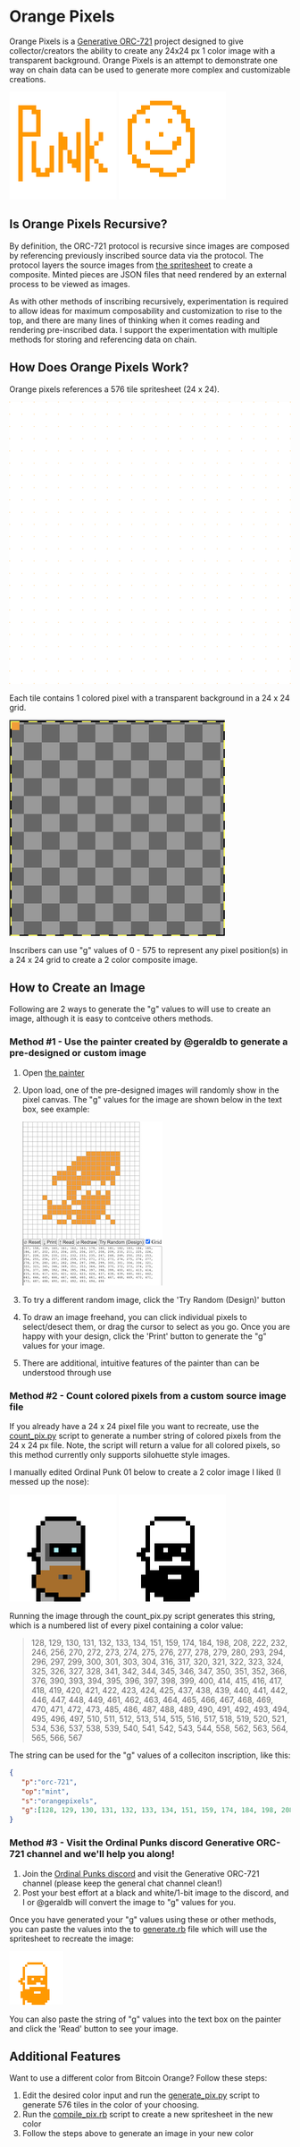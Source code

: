 # Orange Pixels
Orange Pixels is a [Generative ORC-721](https://github.com/ordbase/generative-orc-721) project designed to give collector/creators the ability to create any 24x24 px 1 color image with a transparent background. Orange Pixels is an attempt to demonstrate one way on chain data can be used to generate more complex and customizable creations.

![punk image](./images/orangepix1@8x.png)       ![smile image](./images/smile@8x.png)

## Is Orange Pixels Recursive?
By definition, the ORC-721 protocol is recursive since images are composed by referencing previously inscribed source data via the protocol. The protocol layers the source images from [the spritesheet](./spritesheet.png) to create a composite. Minted pieces are JSON files that need rendered by an external process to be viewed as images. 

As with other methods of inscribing recursively, experimentation is required to allow ideas for maximum composability and customization to rise to the top, and there are many lines of thinking when it comes reading and rendering pre-inscribed data. I support the experimentation with multiple methods for storing and referencing data on chain.

## How Does Orange Pixels Work?
Orange pixels references a 576 tile spritesheet (24 x 24).

![image_file](./spritesheet.png)

Each tile contains 1 colored pixel with a transparent background in a 24 x 24 grid.

![image_file](./images/tile0000.png)

Inscribers can use "g" values of 0 - 575 to represent any pixel position(s) in a 24 x 24 grid to create a 2 color composite image.

## How to Create an Image

Following are 2 ways to generate the "g" values to will use to create an image, although it is easy to contceive others methods.

### Method #1 - Use the painter created by @geraldb to generate a pre-designed or custom image
1. Open [the painter](https://zimmerallday.github.io/orangepixels/index)
2. Upon load, one of the pre-designed images will randomly show in the pixel canvas. The "g" values for the image are shown below in the text box, see example:


   ![image_file](./images/painter.png)
   
3. To try a different random image, click the 'Try Random (Design)' button
4. To draw an image freehand, you can click individual pixels to select/desect them, or drag the cursor to select as you go. Once you are happy with your design, click the 'Print' button to generate the "g" values for your image.
5. There are additional, intuitive features of the painter than can be understood through use

### Method #2 - Count colored pixels from a custom source image file
If you already have a 24 x 24 pixel file you want to recreate, use the [count_pix.py](https://github.com/ZimmerAllDay/orangepixels/blob/main/image_reader/count_pix.py) script to generate a number string of colored pixels from the 24 x 24 px file. Note, the script will return a value for all colored pixels, so this method currently only supports silohuette style images.

I manually edited Ordinal Punk 01 below to create a 2 color image I liked (I messed up the nose):

![image file](./images/01@8x.png) ![image file](./images/01_bw@8x.png)

Running the image through the count_pix.py script generates this string, which is a numbered list of every pixel containing a color value:

> 128, 129, 130, 131, 132, 133, 134, 151, 159, 174, 184, 198, 208, 222, 232, 246, 256, 270, 272, 273, 274, 275, 276, 277, 278, 279, 280, 293, 294, 296, 297, 299, 300, 301, 303, 304, 316, 317, 320, 321, 322, 323, 324, 325, 326, 327, 328, 341, 342, 344, 345, 346, 347, 350, 351, 352, 366, 376, 390, 393, 394, 395, 396, 397, 398, 399, 400, 414, 415, 416, 417, 418, 419, 420, 421, 422, 423, 424, 425, 437, 438, 439, 440, 441, 442, 446, 447, 448, 449, 461, 462, 463, 464, 465, 466, 467, 468, 469, 470, 471, 472, 473, 485, 486, 487, 488, 489, 490, 491, 492, 493, 494, 495, 496, 497, 510, 511, 512, 513, 514, 515, 516, 517, 518, 519, 520, 521, 534, 536, 537, 538, 539, 540, 541, 542, 543, 544, 558, 562, 563, 564, 565, 566, 567

The string can be used for the "g" values of a colleciton inscription, like this:

```json
{
   "p":"orc-721",
   "op":"mint",
   "s":"orangepixels",
   "g":[128, 129, 130, 131, 132, 133, 134, 151, 159, 174, 184, 198, 208, 222, 232, 246, 256, 270, 272, 273, 274, 275, 276, 277, 278, 279, 280, 293, 294, 296, 297, 299, 300, 301, 303, 304, 316, 317, 320, 321, 322, 323, 324, 325, 326, 327, 328, 341, 342, 344, 345, 346, 347, 350, 351, 352, 366, 376, 390, 393, 394, 395, 396, 397, 398, 399, 400, 414, 415, 416, 417, 418, 419, 420, 421, 422, 423, 424, 425, 437, 438, 439, 440, 441, 442, 446, 447, 448, 449, 461, 462, 463, 464, 465, 466, 467, 468, 469, 470, 471, 472, 473, 485, 486, 487, 488, 489, 490, 491, 492, 493, 494, 495, 496, 497, 510, 511, 512, 513, 514, 515, 516, 517, 518, 519, 520, 521, 534, 536, 537, 538, 539, 540, 541, 542, 543, 544, 558, 562, 563, 564, 565, 566, 567]
}
```
### Method #3 - Visit the Ordinal Punks discord Generative ORC-721 channel and we'll help you along!

1. Join the [Ordinal Punks discord](https://discord.gg/yKGzCc9N) and visit the Generative ORC-721 channel (please keep the general chat channel clean!)
2. Post your best effort at a black and white/1-bit image to the discord, and I or @geraldb will convert the image to "g" values for you.

Once you have generated your "g" values using these or other methods, you can paste the values into the to [generate.rb](https://github.com/ZimmerAllDay/orangepixels/blob/main/generate.rb) file which will use the spritesheet to recreate the image:

![image file](./tmp/orangepix1@4x.png)

You can also paste the string of "g" values into the text box on the painter and click the 'Read' button to see your image.

## Additional Features
Want to use a different color from Bitcoin Orange? Follow these steps:
1. Edit the desired color input and run the [generate_pix.py](./generate_pix.py) script to generate 576 tiles in the color of your choosing.
2. Run the [compile_pix.rb](./compile_pix.rb) script to create a new spritesheet in the new color
3. Follow the steps above to generate an image in your new color




